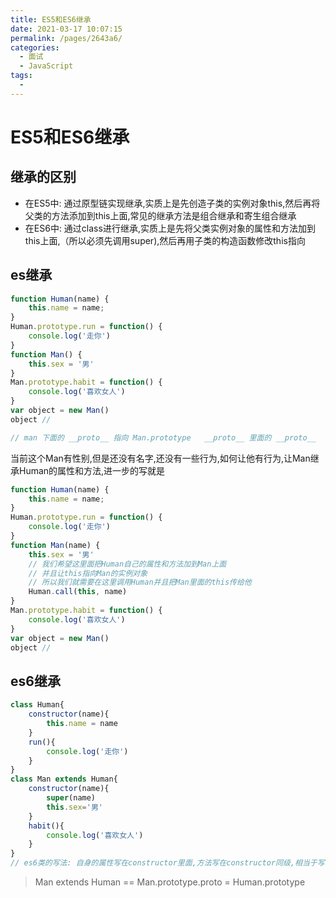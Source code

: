 ```yaml
---
title: ES5和ES6继承
date: 2021-03-17 10:07:15
permalink: /pages/2643a6/
categories:
  - 面试
  - JavaScript
tags:
  - 
---
```


# ES5和ES6继承

## 继承的区别
- 在ES5中: 通过原型链实现继承,实质上是先创造子类的实例对象this,然后再将父类的方法添加到this上面,常见的继承方法是组合继承和寄生组合继承
- 在ES6中: 通过class进行继承,实质上是先将父类实例对象的属性和方法加到this上面,（所以必须先调用super),然后再用子类的构造函数修改this指向


## es继承
```javascript
function Human(name) {
	this.name = name;
}
Human.prototype.run = function() {
	console.log('走你')
}
function Man() {
	this.sex = '男'
}
Man.prototype.habit = function() {
	console.log('喜欢女人')
}
var object = new Man()
object // 

// man 下面的 __proto__ 指向 Man.prototype   __proto__ 里面的 __proto__  指向 Object.prototype
```

当前这个Man有性别,但是还没有名字,还没有一些行为,如何让他有行为,让Man继承Human的属性和方法,进一步的写就是

```javascript
function Human(name) {
	this.name = name;
}
Human.prototype.run = function() {
	console.log('走你')
}
function Man(name) {
	this.sex = '男'
	// 我们希望这里面把Human自己的属性和方法加到Man上面
	// 并且让this指向Man的实例对象
	// 所以我们就需要在这里调用Human并且把Man里面的this传给他
	Human.call(this, name)
}
Man.prototype.habit = function() {
	console.log('喜欢女人')
}
var object = new Man()
object // 

```

## es6继承
```javascript
class Human{
    constructor(name){
        this.name = name
    }
    run(){
        console.log('走你')
    }
}
class Man extends Human{
    constructor(name){
        super(name)
        this.sex='男'
    }
    habit(){
        console.log('喜欢女人')
    }
}
// es6类的写法: 自身的属性写在constructor里面,方法写在constructor同级,相当于写在prototype上面

```

> Man extends Human == Man.prototype.proto = Human.prototype